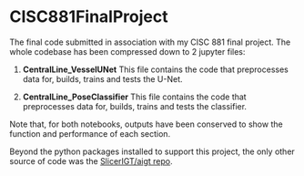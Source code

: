 # CISC881FinalProject
The final code submitted in association with my CISC 881 final project.
The whole codebase has been compressed down to 2 jupyter files:

1. **CentralLine_VesselUNet**
This file contains the code that preprocesses data for, builds, trains and tests the U-Net.

2. **CentralLine_PoseClassifier**
This file contains the code that preprocesses data for, builds, trains and tests the classifier.

Note that, for both notebooks, outputs have been conserved to show the function and performance of each section.

Beyond the python packages installed to support this project, the only other source of code was the [SlicerIGT/aigt repo](https://github.com/SlicerIGT/aigt).

